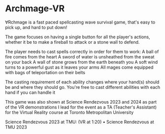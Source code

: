 # Archmage-VR
∀Rchmage is a fast paced spellcasting wave survival game, that's easy to pick up, and hard to put down!

The game focuses on having a single button for all the player's actions, whether it be to make a fireball to attack or a stone wall to defend.

The player needs to cast spells correctly in order for them to work:
A ball of fire comes from the heart
A sword of water is unsheathed from the sweat on your back
A wall of stone grows from the earth beneath you
A soft wind turns to a powerful gust as it leaves your arms
All mages come equipped with bags of teleportation on their belts

The casting requirement of each ability changes where your hand(s) should be and where they should go. 
You're free to cast different abilities with each hand if you can handle it

This game was also shown at Science Rendezvous 2023 and 2024 as part of the VR demonstrations I lead for the event as a TA (Teacher's Assistant) for the Virtual Reality course at Toronto Metropolitan University

Science Rendezvous 2023 at TMU: (VR at 1:20)
   • Science Rendezvous at TMU 2023  
